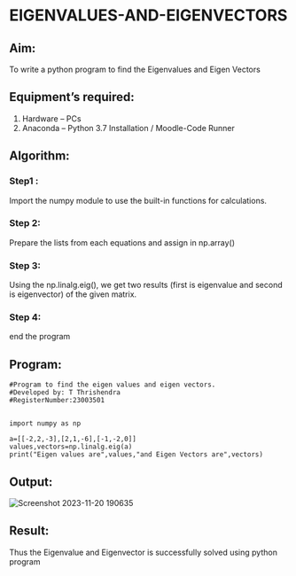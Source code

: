 # EIGENVALUES-AND-EIGENVECTORS
## Aim:
To write a python program to find the Eigenvalues and Eigen Vectors
## Equipment’s required:
1. 	Hardware – PCs
2. 	Anaconda – Python 3.7 Installation / Moodle-Code Runner
## Algorithm:
### Step1 : 
Import the numpy module to use the built-in functions for calculations.
### Step 2: 
Prepare the lists from each equations and assign in np.array()
### Step 3: 
Using the np.linalg.eig(),  we get two results (first is eigenvalue and second is eigenvector) of the given matrix.
### Step 4: 
end the program


## Program:
```
#Program to find the eigen values and eigen vectors.
#Developed by: T Thrishendra
#RegisterNumber:23003501


import numpy as np

a=[[-2,2,-3],[2,1,-6],[-1,-2,0]]
values,vectors=np.linalg.eig(a)
print("Eigen values are",values,"and Eigen Vectors are",vectors)
```
## Output:
![Screenshot 2023-11-20 190635](https://github.com/Thrishendra/EIGENVALUES-AND-EIGENVECTORS/assets/145742464/c9a907d2-1df6-4137-87aa-d2b7deb81576)

## Result:
Thus the Eigenvalue and Eigenvector is successfully solved using python program
